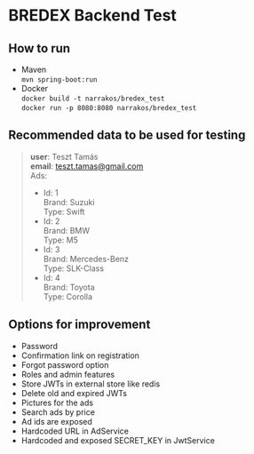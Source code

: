 # BREDEX Backend Test
## How to run
- Maven  
```mvn spring-boot:run```
- Docker  
```docker build -t narrakos/bredex_test ```  
```docker run -p 8080:8080 narrakos/bredex_test```


## Recommended data to be used for testing
>**user**: Teszt Tamás  
**email**: teszt.tamas@gmail.com  
Ads:
> - Id: 1   
> Brand: Suzuki  
> Type: Swift
>- Id: 2  
> Brand: BMW  
> Type: M5
> - Id: 3  
> Brand: Mercedes-Benz  
> Type: SLK-Class
> - Id: 4  
> Brand: Toyota  
> Type: Corolla

## Options for improvement
- Password
- Confirmation link on registration
- Forgot password option
- Roles and admin features
- Store JWTs in external store like redis
- Delete old and expired JWTs
- Pictures for the ads
- Search ads by price
- Ad ids are exposed
- Hardcoded URL in AdService
- Hardcoded and exposed SECRET_KEY in JwtService